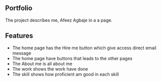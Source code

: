 ## Portfolio

The project describes me, Afeez Agbaje in a a page.

## Features
- The home page has the Hire me button which give access direct email message
- The home page have buttons that leads to the other pages 
- The About me is all about me
- The work shows the work have done
- The skill shows how proficient am good in each skill
